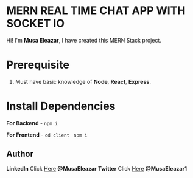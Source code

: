 # MERN REAL TIME CHAT APP WITH SOCKET IO

Hi! I'm **Musa Eleazar**, I have created this MERN Stack project.

# Prerequisite

1.  Must have basic knowledge of **Node**, **React**, **Express**.

# Install Dependencies

**For Backend** - `npm i`

**For Frontend** - `cd client` ` npm i`

## Author

**LinkedIn** Click [Here](https://www.linkedin.com/in/eleazar-shekoaga-musa-09a70519a) **@MusaEleazar**
**Twitter** Click [Here](https://mobile.twitter.com/MusaEleazar1) **@MusaEleazar1**
